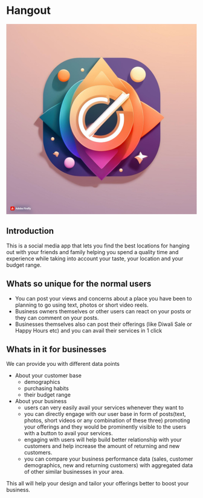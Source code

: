 # Hangout

![Hangout Logo](./logo.jpg)

## Introduction

This is a social media app that lets you find the best locations for hanging out with your friends and family helping you spend a quality time and experience  while taking into account your taste, your location and your budget range.

## Whats so unique for the normal users

- You can post your views and concerns about a place you have been to planning to go using text, photos or short video reels.
- Business owners themselves or other users can react on your posts or they can comment on your posts.
- Businesses themselves also can post their offerings (like Diwali Sale or Happy Hours etc) and you can avail their services in 1 click

## Whats in it for businesses

We can provide you with different data points

- About your customer base
  - demographics
  - purchasing habits
  - their budget range
- About your business
  - users can very easily avail your services whenever they want to
  - you can directly engage with our user base in form of posts(text, photos, short videos or any combination of these three) promoting your offerings and they would be prominently visible to the users with a button to avail your services.
  - engaging with users will help build better relationship with your customers and help increase the amount of returning and new customers.
  - you can compare your business performance data (sales, customer demographics, new and returning customers) with aggregated data of other similar businesses in your area.

This all will help your design and tailor your offerings better to boost your business.

